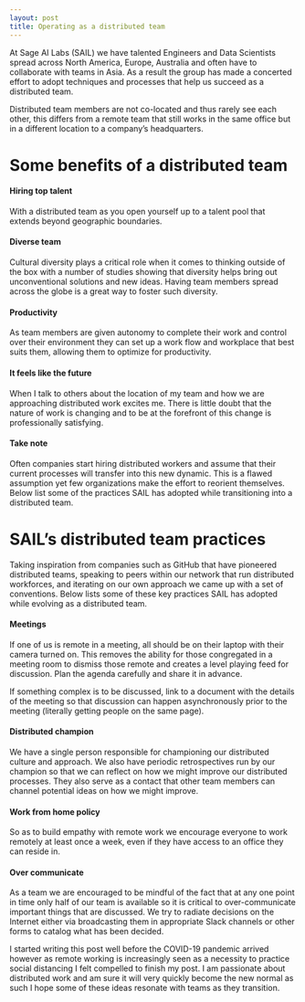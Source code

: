 ```yaml
---
layout: post
title: Operating as a distributed team
---
```


At Sage AI Labs (SAIL) we have talented Engineers and Data Scientists spread across North America, Europe, Australia and often have to collaborate with teams in Asia. As a result the group has made a concerted effort to adopt techniques and processes that help us succeed as a distributed team.

Distributed team members are not co-located and thus rarely see each other, this differs from a remote team that still works in the same office but in a different location to a company’s headquarters.

# Some benefits of a distributed team
#### Hiring top talent
With a distributed team as you open yourself up to a talent pool that extends beyond geographic boundaries.

#### Diverse team
Cultural diversity plays a critical role when it comes to thinking outside of the box with a number of studies showing that diversity helps bring out unconventional solutions and new ideas.  Having team members spread across the globe is a great way to foster such diversity.

#### Productivity
As team members are given autonomy to complete their work and control over their environment they can set up a work flow and workplace that best suits them, allowing them to optimize for productivity.

#### It feels like the future
When I talk to others about the location of my team and how we are approaching distributed work excites me. There is little doubt that the nature of work is changing and to be at the forefront of this change is professionally satisfying.

#### Take note
Often companies start hiring distributed workers and assume that their current processes will transfer into this new dynamic. This is a flawed assumption yet few organizations make the effort to reorient themselves. Below list some of the practices SAIL has adopted while transitioning into a distributed team.

# SAIL’s distributed team practices
Taking inspiration from companies such as GitHub that have pioneered distributed teams, speaking to peers within our network that run distributed workforces, and iterating on our own approach we came up with a set of conventions. Below lists some of these key practices SAIL has adopted while evolving as a distributed team.

#### Meetings
If one of us is remote in a meeting, all should be on their laptop with their camera turned on. This removes the ability for those congregated in a meeting room to dismiss those remote and creates a level playing feed for discussion. Plan the agenda carefully and share it in advance.

If something complex is to be discussed, link to a document with the details of the meeting so that discussion can happen asynchronously prior to the meeting (literally getting people on the same page).

#### Distributed champion
We have a single person responsible for championing our distributed culture and approach. We also have periodic retrospectives run by our champion so that we can reflect on how we might improve our distributed processes. They also serve as a contact that other team members can channel potential ideas on how we might improve.

#### Work from home policy
So as to build empathy with remote work we encourage everyone to work remotely at least once a week, even if they have access to an office they can reside in.

#### Over communicate
As a team we are encouraged to be mindful of the fact that at any one point in time only half of our team is available so it is critical to over-communicate important things that are discussed. We try to radiate decisions on the Internet either via broadcasting them in appropriate Slack channels or other forms to catalog what has been decided.

I started writing this post well before the COVID-19 pandemic arrived however as remote working is increasingly seen as a necessity to practice social distancing I felt compelled to finish my post. I am passionate about distributed work and am sure it will very quickly become the new normal as such I hope some of these ideas resonate with teams as they transition.
